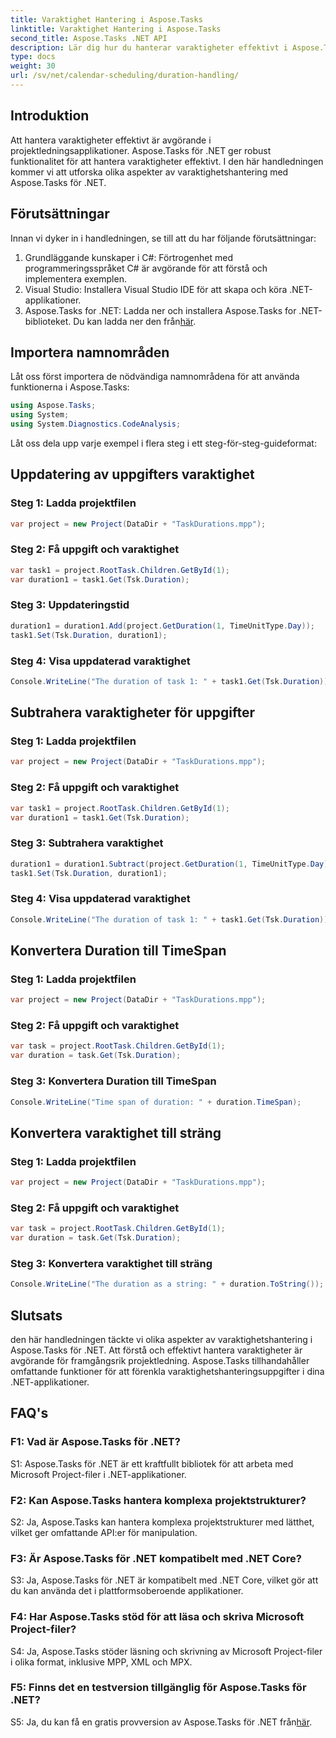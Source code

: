 ```yaml
---
title: Varaktighet Hantering i Aspose.Tasks
linktitle: Varaktighet Hantering i Aspose.Tasks
second_title: Aspose.Tasks .NET API
description: Lär dig hur du hanterar varaktigheter effektivt i Aspose.Tasks för .NET med steg-för-steg handledning.
type: docs
weight: 30
url: /sv/net/calendar-scheduling/duration-handling/
---
```

## Introduktion

Att hantera varaktigheter effektivt är avgörande i projektledningsapplikationer. Aspose.Tasks för .NET ger robust funktionalitet för att hantera varaktigheter effektivt. I den här handledningen kommer vi att utforska olika aspekter av varaktighetshantering med Aspose.Tasks för .NET.

## Förutsättningar

Innan vi dyker in i handledningen, se till att du har följande förutsättningar:

1. Grundläggande kunskaper i C#: Förtrogenhet med programmeringsspråket C# är avgörande för att förstå och implementera exemplen.
2. Visual Studio: Installera Visual Studio IDE för att skapa och köra .NET-applikationer.
3.  Aspose.Tasks for .NET: Ladda ner och installera Aspose.Tasks for .NET-biblioteket. Du kan ladda ner den från[här](https://releases.aspose.com/tasks/net/).

## Importera namnområden

Låt oss först importera de nödvändiga namnområdena för att använda funktionerna i Aspose.Tasks:

```csharp
using Aspose.Tasks;
using System;
using System.Diagnostics.CodeAnalysis;


```

Låt oss dela upp varje exempel i flera steg i ett steg-för-steg-guideformat:

## Uppdatering av uppgifters varaktighet

### Steg 1: Ladda projektfilen

```csharp
var project = new Project(DataDir + "TaskDurations.mpp");
```

### Steg 2: Få uppgift och varaktighet

```csharp
var task1 = project.RootTask.Children.GetById(1);
var duration1 = task1.Get(Tsk.Duration);
```

### Steg 3: Uppdateringstid

```csharp
duration1 = duration1.Add(project.GetDuration(1, TimeUnitType.Day));
task1.Set(Tsk.Duration, duration1);
```

### Steg 4: Visa uppdaterad varaktighet

```csharp
Console.WriteLine("The duration of task 1: " + task1.Get(Tsk.Duration));
```

## Subtrahera varaktigheter för uppgifter

### Steg 1: Ladda projektfilen

```csharp
var project = new Project(DataDir + "TaskDurations.mpp");
```

### Steg 2: Få uppgift och varaktighet

```csharp
var task1 = project.RootTask.Children.GetById(1);
var duration1 = task1.Get(Tsk.Duration);
```

### Steg 3: Subtrahera varaktighet

```csharp
duration1 = duration1.Subtract(project.GetDuration(1, TimeUnitType.Day));
task1.Set(Tsk.Duration, duration1);
```

### Steg 4: Visa uppdaterad varaktighet

```csharp
Console.WriteLine("The duration of task 1: " + task1.Get(Tsk.Duration));
```

## Konvertera Duration till TimeSpan

### Steg 1: Ladda projektfilen

```csharp
var project = new Project(DataDir + "TaskDurations.mpp");
```

### Steg 2: Få uppgift och varaktighet

```csharp
var task = project.RootTask.Children.GetById(1);
var duration = task.Get(Tsk.Duration);
```

### Steg 3: Konvertera Duration till TimeSpan

```csharp
Console.WriteLine("Time span of duration: " + duration.TimeSpan);
```

## Konvertera varaktighet till sträng

### Steg 1: Ladda projektfilen

```csharp
var project = new Project(DataDir + "TaskDurations.mpp");
```

### Steg 2: Få uppgift och varaktighet

```csharp
var task = project.RootTask.Children.GetById(1);
var duration = task.Get(Tsk.Duration);
```

### Steg 3: Konvertera varaktighet till sträng

```csharp
Console.WriteLine("The duration as a string: " + duration.ToString());
```

## Slutsats

den här handledningen täckte vi olika aspekter av varaktighetshantering i Aspose.Tasks för .NET. Att förstå och effektivt hantera varaktigheter är avgörande för framgångsrik projektledning. Aspose.Tasks tillhandahåller omfattande funktioner för att förenkla varaktighetshanteringsuppgifter i dina .NET-applikationer.

## FAQ's

### F1: Vad är Aspose.Tasks för .NET?

S1: Aspose.Tasks för .NET är ett kraftfullt bibliotek för att arbeta med Microsoft Project-filer i .NET-applikationer.

### F2: Kan Aspose.Tasks hantera komplexa projektstrukturer?

S2: Ja, Aspose.Tasks kan hantera komplexa projektstrukturer med lätthet, vilket ger omfattande API:er för manipulation.

### F3: Är Aspose.Tasks för .NET kompatibelt med .NET Core?

S3: Ja, Aspose.Tasks för .NET är kompatibelt med .NET Core, vilket gör att du kan använda det i plattformsoberoende applikationer.

### F4: Har Aspose.Tasks stöd för att läsa och skriva Microsoft Project-filer?

S4: Ja, Aspose.Tasks stöder läsning och skrivning av Microsoft Project-filer i olika format, inklusive MPP, XML och MPX.

### F5: Finns det en testversion tillgänglig för Aspose.Tasks för .NET?

S5: Ja, du kan få en gratis provversion av Aspose.Tasks för .NET från[här](https://releases.aspose.com/).